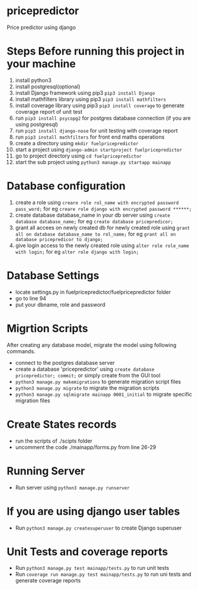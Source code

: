 # pricepredictor

Price predictor using django

# Steps Before running this project in your machine

1.  install python3
2.  install postgresql(optional)
3.  install Django framework using pip3 `pip3 install Django`
4.  install mathfilters library using pip3 `pip3 install mathfilters`
5.  install coverage library using pip3 `pip3 install coverage` to generate coverage report of unit test
6.  run `pip3 install psycopg2` for postgres database connection (if you are using postgresql)
7.  run `pip3 install django-nose` for unit testing with coverage report
8.  run `pip3 install mathfilters` for front end maths operations
9.  create a directory using `mkdir fuelpricepredictor`
10. start a project using `django-admin startproject fuelpricepredictor`
11. go to project directory using `cd fuelpricepredictor`
12. start the sub project using `python3 manage.py startapp mainapp`

# Database configuration

1.  create a role using `creare role rol_name with encrypted password pass_word;`
    for eg `creare role django with encrypted password ******;`
2.  create database database_name in your db server using `create database database_name;`
    for eg `create database pricepredicor;`
3.  grant all accees on newly created db for newly created role using `grant all on database database_name to rol_name;`
    for eg `grant all on database pricepredicor to django;`
4.  give login access to the newly created role using `alter role role_name with login;`
    for eg `alter role django with login;`

# Database Settings

- locate settings.py in fuelpricepredictor/fuelpricepredictor folder
- go to line 94
- put your dbname, role and password

# Migrtion Scripts

After creating any database model, migrate the model using following commands.

- connect to the postgres database server
- create a database 'pricepredictor' using `create database pricepredictor; commit;` or simply create from the GUI tool
- `python3 manage.py makemigrations` to generate migration script files
- `python3 manage.py migrate` to migrate the migration scripts
- `python3 manage.py sqlmigrate mainapp 0001_initial` to migrate specific migration files

# Create States records

- run the scripts of ./scipts folder
- uncomment the code ./mainapp/forms.py from line 26-29

# Running Server

- Run server using `python3 manage.py runserver`

# If you are using django user tables

- Run `python3 manage.py createsuperuser` to create Django superuser

# Unit Tests and coverage reports

- Run `python3 manage.py test mainapp/tests.py` to run unit tests
- Run `coverage run manage.py test mainapp/tests.py` to run uni tests and generate coverage reports
